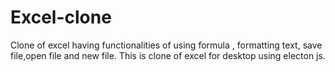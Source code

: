 # Excel-clone
Clone of excel having functionalities of using formula , formatting text, save file,open file and new file.
This is clone of excel for desktop using electon js. 

